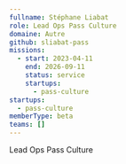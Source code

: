 ```yaml
---
fullname: Stéphane Liabat
role: Lead Ops Pass Culture
domaine: Autre
github: sliabat-pass
missions:
  - start: 2023-04-11
    end: 2026-09-11
    status: service
    startups:
      - pass-culture
startups:
  - pass-culture
memberType: beta
teams: []
---
```

Lead Ops Pass Culture